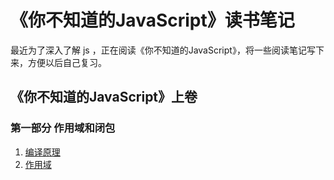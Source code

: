 # 《你不知道的JavaScript》读书笔记

最近为了深入了解 js ，正在阅读《你不知道的JavaScript》，将一些阅读笔记写下来，方便以后自己复习。

## 《你不知道的JavaScript》上卷

### 第一部分 作用域和闭包

1. [编译原理](http://roojay.com/baidu-web/html/xiaowei_task_1.html)
2. [作用域](./Notes/作用域以及LHS和RHS.md)